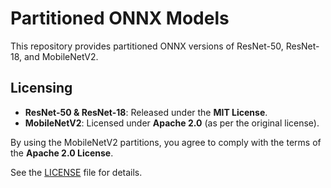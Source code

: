 # Partitioned ONNX Models

This repository provides partitioned ONNX versions of ResNet-50, ResNet-18, and MobileNetV2.

## Licensing
- **ResNet-50 & ResNet-18**: Released under the **MIT License**.
- **MobileNetV2**: Licensed under **Apache 2.0** (as per the original license).

By using the MobileNetV2 partitions, you agree to comply with the terms of the **Apache 2.0 License**.

See the [LICENSE](LICENSE.md) file for details.
